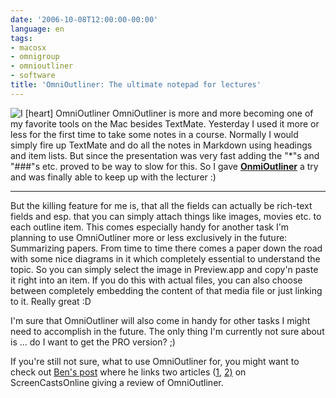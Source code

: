 ```yaml
---
date: '2006-10-08T12:00:00-00:00'
language: en
tags:
- macosx
- omnigroup
- omnioutliner
- software
title: 'OmniOutliner: The ultimate notepad for lectures'
---
```



<img src="http://zerokspot.com/uploads/iHeartOmniOutliner.png" class="left" alt="I [heart] OmniOutliner"/> OmniOutliner is more and more becoming one of my favorite tools on the Mac besides TextMate. Yesterday I used it more or less for the first time to take some notes in a course. Normally I would simply fire up TextMate and do all the notes in Markdown using headings and item lists. But since the presentation was very fast adding the "*"s and "###"s etc. proved to be way to slow for this. So I gave __[OnmiOutliner](http://www.omnigroup.com/applications/omnioutliner/)__ a try and was finally able to keep up with the lecturer :)



-------------------------------



But the killing feature for me is, that all the fields can actually be rich-text fields and esp. that you can simply attach things like images, movies etc. to each outline item. This comes especially handy for another task I'm planning to use OmniOutliner more or less exclusively in the future: Summarizing papers. From time to time there comes a paper down the road with some nice diagrams in it which completely essential to understand the topic. So you can simply select the image in Preview.app and copy'n paste it right into an item. If you do this with actual files, you can also choose between completely embedding the content of that media file or just linking to it. Really great :D

I'm sure that OmniOutliner will also come in handy for other tasks I might need to accomplish in the future. The only thing I'm currently not sure about is ... do I want to get the PRO version? ;)

If you're still not sure, what to use OmniOutliner for, you might want to check out [Ben's post](http://blog.onehero.net/?p=205) where he links two articles ([1](http://screencastsonline.com/sco/Shows/files/SCO0067_omnioutliner_pt1.html), [2)](http://screencastsonline.com/sco/Shows/files/SCO0068_omnioutliner_pt2.html) on ScreenCastsOnline giving a review of OmniOutliner.